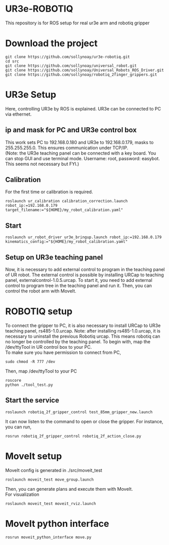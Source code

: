 # UR3e-ROBOTIQ
This repository is for ROS setup for real ur3e arm and robotiq gripper
# Download the project
```
git clone https://github.com/sollynoay/ur3e-robotiq.git
cd src
git clone https://github.com/sollynoay/universal_robot.git
git clone https://github.com/sollynoay/Universal_Robots_ROS_Driver.git
git clone https://github.com/sollynoay/robotiq_2finger_grippers.git
```
# UR3e Setup
Here, controlling UR3e by ROS is explained. UR3e can be connected to PC via ethernet.  
## ip and mask for PC and UR3e control box
This work sets PC to 192.168.0.180 and UR3e to 192.168.0.179, masks to 255.255.255.0. This ensures communication under TCP/IP.  
(Note: the UR3e teaching panel can be connected with a key board. You can stop GUI and use terminal mode. Username: root, password: easybot. This seems not necessary but FYI.)
## Calibration
For the first time or calibration is required.
```
roslaunch ur_calibration calibration_correction.launch robot_ip:=192.168.0.179 target_filename:="${HOME}/my_robot_calibration.yaml"
```
## Start
```
roslaunch ur_robot_driver ur3e_bringup.launch robot_ip:=192.168.0.179 kinematics_config:="${HOME}/my_robot_calibration.yaml"
```
## Setup on UR3e teaching panel
Now, it is necessary to add external control to program in the teaching panel of UR robot. The external control is possible by installing URCap to teaching panel, externalcontrol-1.0.5.urcap. To start it, you need to add external control to program tree in the teaching panel and run it. Then, you can control the robot arm with MoveIt.

# ROBOTIQ setup
To connect the gripper to PC, it is also necessary to install URCap to UR3e teaching panel, rs485-1.0.urcap. Note: after installing rs485-1.0.urcap, it is necessary to uninstall the previous Robotiq urcap. This means robotiq can no longer be controlled by the teaching panel. To begin with, map the /dev/ttyTool in UR control box to your PC.  
To make sure you have permission to connect from PC,
```
sudo chmod -R 777 /dev
```
Then, map /dev/ttyTool to your PC  
```
roscore
python ./tool_test.py
```
## Start the service
```
roslaunch robotiq_2f_gripper_control test_85mm_gripper_new.launch
```
It can now listen to the command to open or close the gripper. For instance, you can run,
```
rosrun robotiq_2f_gripper_control robotiq_2f_action_close.py 
```
# MoveIt setup
MoveIt config is generated in ./src/moveit_test
```
roslaunch moveit_test move_group.launch
```
Then, you can generate plans and execute them with MoveIt.  
For visualization
```
roslaunch moveit_test moveit_rviz.launch
```

# MoveIt python interface
```
rosrun moveit_python_interface move.py
```






